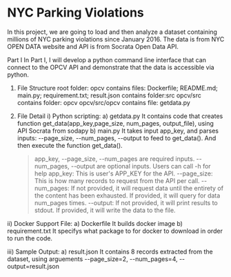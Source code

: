 # NYC Parking Violations

In this project, we are going to load and then analyze a dataset containing millions of NYC parking violations since January 2016. The data is from NYC OPEN DATA website and API is from Socrata Open Data API. 

Part I 
In Part I, I will develop a python command line interface that can connect to the OPCV API and demonstrate that the data is accessible via python.

1) File Structure
root folder: opcv 
     contains files: Dockerfile; README.md; main.py; requirement.txt; result.json
     contains folder:src
opcv/src
     contains folder: opcv
opcv/src/opcv 
     contains file: getdata.py

2) File Detail
  i) Python scripting:
    a) getdata.py
       It contains code that creates function get_data(app_key,page_size, num_pages, output_file), using API Socrata from            sodapy 
    b) main.py
      It takes input app_key, and parses inputs: --page_size, --num_pages, --output to feed to get_data(). And then execute         the function get_data().
      > app_key, --page_size, --num_pages are required inputs. --num_pages, --output are optional inputs.
      > Users can call -h for help
      > app_key: This is user's APP_KEY for the API.
        --page_size: This is how many records to request from the API per call.
        --num_pages: If not provided, it will request data until the entirety of the content has been exhausted. 
                     If provided, it will query for data num_pages times.
        --output: If not provided, it will print results to stdout. 
                  If provided, it will write the data to the file.
                  
  ii) Docker Support File:
    a) Dockerfile
       It builds docker image
    b) requirement.txt
       It specifys what package to for docker to download in order to run the code.
       
  iii) Sample Output:
    a) result.json
       It contains 8 records extracted from the dataset, using arguements --page_size=2, --num_pages=4, --output=result.json

      
